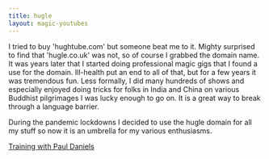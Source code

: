 ```yaml
---
title: hugle
layout: magic-youtubes
---
```


I tried to buy 'hughtube.com' but someone beat me to it. Mighty surprised to find that 'hugle.co.uk' was not, so of course I grabbed the domain name. It was years later that I started doing professional magic gigs that I found a use for the domain. Ill-health put an end to all of that, but for a few years it was tremendous fun. Less formally, I did many hundreds of shows and especially enjoyed doing tricks for folks in India and China on various Buddhist pilgrimages I was lucky enough to go on. It is a great way to break through a language barrier.  

During the pandemic lockdowns I decided to use the hugle domain for all my stuff so now it is an umbrella for my various enthusiasms.

[Training with Paul Daniels](/yarn/paul-daniels.html)
